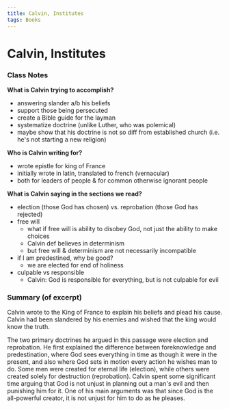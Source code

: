 ```yaml
---
title: Calvin, Institutes
tags: Books
---
```


# Calvin, Institutes
### Class Notes
**What is Calvin trying to accomplish?**
- answering slander a/b his beliefs
- support those being persecuted
- create a Bible guide for the layman
- systematize doctrine (unlike Luther, who was polemical)
- maybe show that his doctrine is not so diff from established church (i.e. he's not starting a new religion)

**Who is Calvin writing for?**
- wrote epistle for king of France
- initially wrote in latin, translated to french (vernacular)
- both for leaders of people & for common otherwise ignorant people

**What is Calvin saying in the sections we read?**
- election (those God has chosen) vs. reprobation (those God has rejected)
- free will
	- what if free will is ability to disobey God, not just the ability to make choices
	- Calvin def believes in determinism
	- but free will & determinism are not necessarily incompatible
- if I am predestined, why be good?
	- we are elected for end of holiness
- culpable vs responsible
	- Calvin: God is responsible for everything, but is not culpable for evil


### Summary (of excerpt)
Calvin wrote to the King of France to explain his beliefs and plead his cause. Calvin had been slandered by his enemies and wished that the king would know the truth. 

The two primary doctrines he argued in this passage were election and reprobation. He first explained the difference between foreknowledge and predestination, where God sees everything in time as though it were in the present, and also where God sets in motion every action he wishes man to do. Some men were created for eternal life (election), while others were created solely for destruction (reprobation). Calvin spent some significant time arguing that God is not unjust in planning out a man's evil and then punishing him for it. One of his main arguments was that since God is the all-powerful creator, it is not unjust for him to do as he pleases. 
